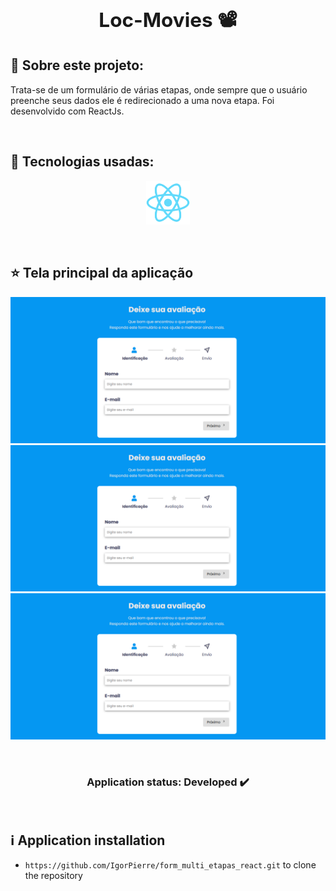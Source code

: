 ## **<h2 align="center"> Loc-Movies 📽️</h2>**


## :pushpin: Sobre este projeto:
Trata-se de um formulário de várias etapas, onde sempre que o usuário preenche seus dados ele é redirecionado a uma nova etapa. Foi desenvolvido com ReactJs.

<br>

## :rocket: Tecnologias usadas:
<p align="center">
  <img src="https://github.com/devicons/devicon/blob/master/icons/react/react-original.svg" alt="react"  width="70" height="70"/>
</p>
<br>

## :star: Tela principal da aplicação

<p align="center">
  <img src="./src/assets/formulario.png" alt="imagem da aplicação" />
  <img src="./src/assets/formulario.png" alt="imagem da aplicação" />
  <img src="./src/assets/formulario.png" alt="imagem da aplicação" />
</p>

<br>

<h3 align="center"> 
	Application status: Developed ✔️
</h3>
<br>

## :information_source: Application installation
- `https://github.com/IgorPierre/form_multi_etapas_react.git` to clone the repository

<br>
